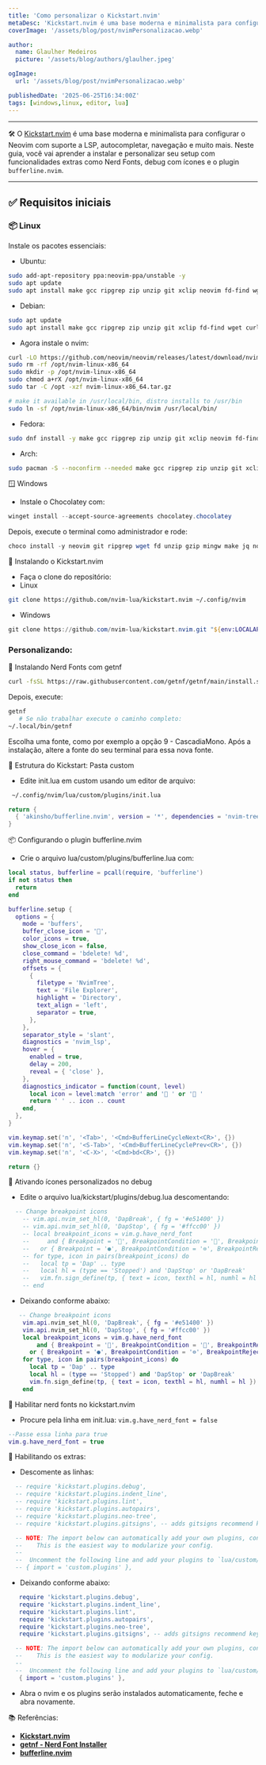 ```yaml
---
title: 'Como personalizar o Kickstart.nvim'
metaDesc: 'Kickstart.nvim é uma base moderna e minimalista para configurar o Neovim com suporte a LSP, autocompletar, navegação e muito mais.'
coverImage: '/assets/blog/post/nvimPersonalizacao.webp'

author:
  name: Glaulher Medeiros
  picture: '/assets/blog/authors/glaulher.jpeg'

ogImage:
  url: '/assets/blog/post/nvimPersonalizacao.webp'

publishedDate: '2025-06-25T16:34:00Z'
tags: [windows,linux, editor, lua]
---
```


---


🛠️ O [Kickstart.nvim](https://github.com/nvim-lua/kickstart.nvim) é uma base moderna e minimalista para configurar o Neovim com suporte a LSP, autocompletar, navegação e muito mais. Neste guia, você vai aprender a instalar e personalizar seu setup com funcionalidades extras como Nerd Fonts, debug com ícones e o plugin `bufferline.nvim`.

---

## ✅ Requisitos iniciais

### 📦 Linux

Instale os pacotes essenciais:

- Ubuntu:
```bash
sudo add-apt-repository ppa:neovim-ppa/unstable -y
sudo apt update
sudo apt install make gcc ripgrep zip unzip git xclip neovim fd-find wget curl wl-clipboard
```

- Debian:
```bash
sudo apt update
sudo apt install make gcc ripgrep zip unzip git xclip fd-find wget curl wl-clipboard
```

- Agora instale o nvim:
```bash
curl -LO https://github.com/neovim/neovim/releases/latest/download/nvim-linux-x86_64.tar.gz
sudo rm -rf /opt/nvim-linux-x86_64
sudo mkdir -p /opt/nvim-linux-x86_64
sudo chmod a+rX /opt/nvim-linux-x86_64
sudo tar -C /opt -xzf nvim-linux-x86_64.tar.gz

# make it available in /usr/local/bin, distro installs to /usr/bin
sudo ln -sf /opt/nvim-linux-x86_64/bin/nvim /usr/local/bin/
```

- Fedora:
```bash
sudo dnf install -y make gcc ripgrep zip unzip git xclip neovim fd-find wget curl wl-clipboard
```
- Arch:
```bash
sudo pacman -S --noconfirm --needed make gcc ripgrep zip unzip git xclip neovim fd-find wget curl wl-clipboard
```


🪟 Windows
- Instale o Chocolatey com:

```powershell
winget install --accept-source-agreements chocolatey.chocolatey
```
Depois, execute o terminal como administrador e rode:

```powershell
choco install -y neovim git ripgrep wget fd unzip gzip mingw make jq nodejs-lts luarocks llvm
```
🚀 Instalando o Kickstart.nvim
- Faça o clone do repositório:
- Linux
```bash
git clone https://github.com/nvim-lua/kickstart.nvim ~/.config/nvim

```

- Windows
```powershell
git clone https://github.com/nvim-lua/kickstart.nvim.git "${env:LOCALAPPDATA}\nvim"

```


### Personalizando:

🎨 Instalando Nerd Fonts com getnf
```bash
curl -fsSL https://raw.githubusercontent.com/getnf/getnf/main/install.sh | bash
```

Depois, execute:
```bash
getnf
   # Se não trabalhar execute o caminho completo:
~/.local/bin/getnf
```

Escolha uma fonte, como por exemplo a opção 9 - CascadiaMono. Após a instalação, altere a fonte do seu terminal para essa nova fonte.



🧠 Estrutura do Kickstart: Pasta custom

- Edite init.lua em custom usando um editor de arquivo:
```bash
 ~/.config/nvim/lua/custom/plugins/init.lua
```

```lua
return {
  { 'akinsho/bufferline.nvim', version = '*', dependencies = 'nvim-tree/nvim-web-devicons' },
}
```
📦 Configurando o plugin bufferline.nvim
- Crie o arquivo lua/custom/plugins/bufferline.lua com:

```lua
local status, bufferline = pcall(require, 'bufferline')
if not status then
  return
end

bufferline.setup {
  options = {
    mode = 'buffers',
    buffer_close_icon = '',
    color_icons = true,
    show_close_icon = false,
    close_command = 'bdelete! %d',
    right_mouse_command = 'bdelete! %d',
    offsets = {
      {
        filetype = 'NvimTree',
        text = 'File Explorer',
        highlight = 'Directory',
        text_align = 'left',
        separator = true,
      },
    },
    separator_style = 'slant',
    diagnostics = 'nvim_lsp',
    hover = {
      enabled = true,
      delay = 200,
      reveal = { 'close' },
    },
    diagnostics_indicator = function(count, level)
      local icon = level:match 'error' and ' ' or ' '
      return ' ' .. icon .. count
    end,
  },
}

vim.keymap.set('n', '<Tab>', '<Cmd>BufferLineCycleNext<CR>', {})
vim.keymap.set('n', '<S-Tab>', '<Cmd>BufferLineCyclePrev<CR>', {})
vim.keymap.set('n', '<C-X>', '<Cmd>bd<CR>', {})

return {}
```
🐞 Ativando ícones personalizados no debug
- Edite o arquivo lua/kickstart/plugins/debug.lua descomentando:

```lua
  -- Change breakpoint icons
    -- vim.api.nvim_set_hl(0, 'DapBreak', { fg = '#e51400' })
    -- vim.api.nvim_set_hl(0, 'DapStop', { fg = '#ffcc00' })
    -- local breakpoint_icons = vim.g.have_nerd_font
    --     and { Breakpoint = '', BreakpointCondition = '', BreakpointRejected = '', LogPoint = '', Stopped = '' }
    --   or { Breakpoint = '●', BreakpointCondition = '⊜', BreakpointRejected = '⊘', LogPoint = '◆', Stopped = '⭔' }
    -- for type, icon in pairs(breakpoint_icons) do
    --   local tp = 'Dap' .. type
    --   local hl = (type == 'Stopped') and 'DapStop' or 'DapBreak'
    --   vim.fn.sign_define(tp, { text = icon, texthl = hl, numhl = hl })
    -- end
```
- Deixando conforme abaixo:

```lua
   -- Change breakpoint icons
    vim.api.nvim_set_hl(0, 'DapBreak', { fg = '#e51400' })
    vim.api.nvim_set_hl(0, 'DapStop', { fg = '#ffcc00' })
    local breakpoint_icons = vim.g.have_nerd_font
        and { Breakpoint = '', BreakpointCondition = '', BreakpointRejected = '', LogPoint = '', Stopped = '' }
      or { Breakpoint = '●', BreakpointCondition = '⊜', BreakpointRejected = '⊘', LogPoint = '◆', Stopped = '⭔' }
    for type, icon in pairs(breakpoint_icons) do
      local tp = 'Dap' .. type
      local hl = (type == 'Stopped') and 'DapStop' or 'DapBreak'
      vim.fn.sign_define(tp, { text = icon, texthl = hl, numhl = hl })
    end
```

🎨 Habilitar nerd fonts no kickstart.nvim
- Procure pela linha em init.lua: `vim.g.have_nerd_font = false`
```lua
--Passe essa linha para true
vim.g.have_nerd_font = true
```

🧠 Habilitando os extras:
- Descomente as linhas:
```lua
  -- require 'kickstart.plugins.debug',
  -- require 'kickstart.plugins.indent_line',
  -- require 'kickstart.plugins.lint',
  -- require 'kickstart.plugins.autopairs',
  -- require 'kickstart.plugins.neo-tree',
  -- require 'kickstart.plugins.gitsigns', -- adds gitsigns recommend keymaps

  -- NOTE: The import below can automatically add your own plugins, configuration, etc from `lua/custom/plugins/*.lua`
  --    This is the easiest way to modularize your config.
  --
  --  Uncomment the following line and add your plugins to `lua/custom/plugins/*.lua` to get going.
  -- { import = 'custom.plugins' },
```

- Deixando conforme abaixo:
```lua
   require 'kickstart.plugins.debug',
   require 'kickstart.plugins.indent_line',
   require 'kickstart.plugins.lint',
   require 'kickstart.plugins.autopairs',
   require 'kickstart.plugins.neo-tree',
   require 'kickstart.plugins.gitsigns', -- adds gitsigns recommend keymaps

  -- NOTE: The import below can automatically add your own plugins, configuration, etc from `lua/custom/plugins/*.lua`
  --    This is the easiest way to modularize your config.
  --
  --  Uncomment the following line and add your plugins to `lua/custom/plugins/*.lua` to get going.
   { import = 'custom.plugins' },
```


- Abra o nvim e os plugins serão instalados automaticamente, feche e abra novamente.

📚 Referências:
- [**Kickstart.nvim**](https://github.com/nvim-lua/kickstart.nvim/blob/master/init.lua)
- [**getnf - Nerd Font Installer**](https://github.com/getnf/getnf)
- [**bufferline.nvim**](https://github.com/akinsho/bufferline.nvim)